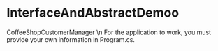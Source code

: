 # InterfaceAndAbstractDemoo
CoffeeShopCustomerManager \n
For the application to work, you must provide your own information in Program.cs.
